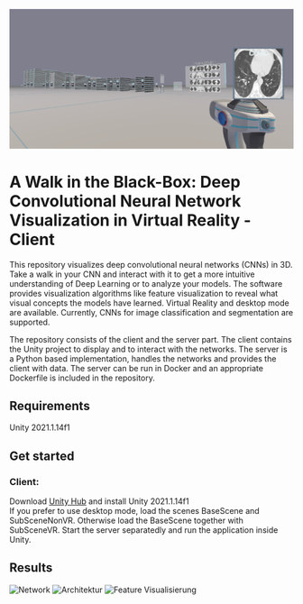 ![Title](Panorama.png)

# A Walk in the Black-Box: Deep Convolutional Neural Network Visualization in Virtual Reality - Client

This repository visualizes deep convolutional neural networks (CNNs) in 3D. Take a walk in your CNN and interact with it to get a more intuitive understanding of Deep Learning or to analyze your models. The software provides visualization algorithms like feature visualization to reveal what visual concepts the models have learned. Virtual Reality and desktop mode are available. Currently, CNNs for image classification and segmentation are supported. 

The repository consists of the client and the server part. The client contains the Unity project to display and to interact with the networks. The server is a Python based implementation, handles the networks and provides the client with data. The server can be run in Docker and an appropriate Dockerfile is included in the repository. 


## Requirements

Unity 2021.1.14f1


## Get started

### Client:
Download [Unity Hub](https://unity3d.com/get-unity/download) and install Unity 2021.1.14f1  
If you prefer to use desktop mode, load the scenes BaseScene and SubSceneNonVR. Otherwise load the BaseScene together with SubSceneVR. Start the server separatedly and run the application inside Unity. 


## Results

![Network](Netzwerk.png)
![Architektur](Architektur.png)
![Feature Visualisierung](FeatureVisualisierung.png)